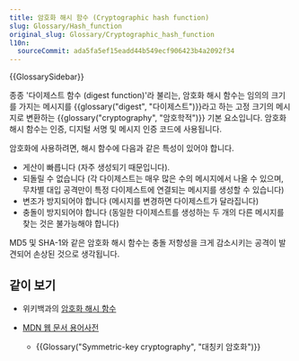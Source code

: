 ```yaml
---
title: 암호화 해시 함수 (Cryptographic hash function)
slug: Glossary/Hash_function
original_slug: Glossary/Cryptographic_hash_function
l10n:
  sourceCommit: ada5fa5ef15eadd44b549ecf906423b4a2092f34
---
```


{{GlossarySidebar}}

종종 '다이제스트 함수 (digest function)'라 불리는, 암호화 해시 함수는 임의의 크기를 가지는 메시지를 {{glossary("digest", "다이제스트")}}라고 하는 고정 크기의 메시지로 변환하는 {{glossary("cryptography", "암호학적")}} 기본 요소입니다. 암호화 해시 함수는 인증, 디지털 서명 및 메시지 인증 코드에 사용됩니다.

암호화에 사용하려면, 해시 함수에 다음과 같은 특성이 있어야 합니다.

- 게산이 빠릅니다 (자주 생성되기 때문입니다).
- 되돌릴 수 없습니다 (각 다이제스트는 매우 많은 수의 메시지에서 나올 수 있으며, 무차별 대입 공격만이 특정 다이제스트에 연결되는 메시지를 생성할 수 있습니다)
- 변조가 방지되어야 합니다 (메시지를 변경하면 다이제스트가 달라집니다)
- 충돌이 방지되어야 합니다 (동일한 다이제스트를 생성하는 두 개의 다른 메시지를 찾는 것은 불가능해야 합니다)

MD5 및 SHA-1와 같은 암호화 해시 함수는 충돌 저항성을 크게 감소시키는 공격이 발견되어 손상된 것으로 생각됩니다.

## 같이 보기

- 위키백과의 [암호화 해시 함수](https://en.wikipedia.org/wiki/Cryptographic_hash_function)
- [MDN 웹 문서 용어사전](/ko/docs/Glossary)

  - {{Glossary("Symmetric-key cryptography", "대칭키 암호화")}}
